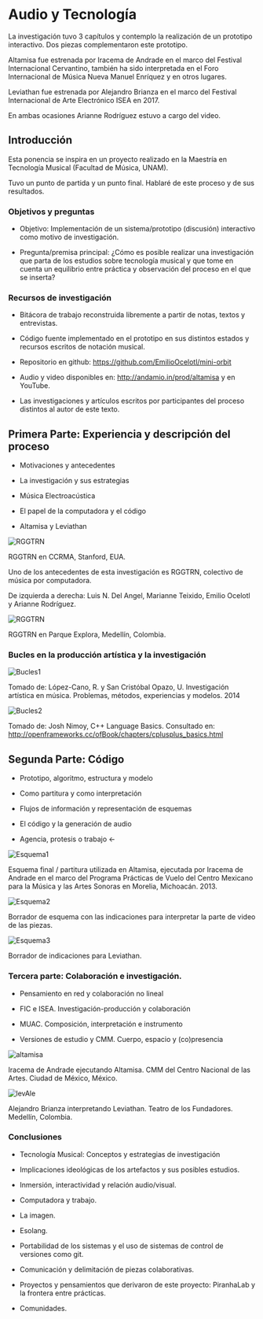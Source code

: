 
# Audio y Tecnología

La investigación tuvo 3 capítulos y contemplo la realización de un prototipo interactivo. Dos piezas complementaron este prototipo. 

Altamisa fue estrenada por Iracema de Andrade en el marco del Festival Internacional Cervantino, también ha sido interpretada en el Foro Internacional de Música Nueva Manuel Enríquez y en otros lugares. 

Leviathan fue estrenada por Alejandro Brianza en el marco del Festival Internacional de Arte Electrónico ISEA en 2017. 

En ambas ocasiones Arianne Rodríguez estuvo a cargo del video. 

## Introducción

Esta ponencia se inspira en un proyecto realizado en la Maestría en Tecnología Musical (Facultad de Música, UNAM).

Tuvo un punto de partida y un punto final. Hablaré de este proceso y de sus resultados. 

### Objetivos y preguntas

- Objetivo: Implementación de un sistema/prototipo (discusión) interactivo como motivo de investigación. 

- Pregunta/premisa principal: ¿Cómo es posible realizar una investigación que parta de los estudios sobre tecnologı́a musical y que tome en cuenta un equilibrio entre práctica y observación del proceso en el que se inserta?

### Recursos de investigación

- Bitácora de trabajo reconstruida libremente a partir de notas, textos y entrevistas.

- Código fuente implementado en el prototipo en sus distintos estados y recursos escritos de notación musical.
 
- Repositorio en github: https://github.com/EmilioOcelotl/mini-orbit

- Audio y video disponibles en: http://andamio.in/prod/altamisa y en YouTube. 

- Las investigaciones y artı́culos escritos por participantes del proceso distintos al autor de este texto.

## Primera Parte: Experiencia y descripción del proceso

- Motivaciones y antecedentes

- La investigación y sus estrategias

- Música Electroacústica

- El papel de la computadora y el código

- Altamisa y Leviathan

![RGGTRN](https://github.com/EmilioOcelotl/audioTecnologiaCCD/blob/master/img/RGGTRNccrma.jpg)

RGGTRN en CCRMA, Stanford, EUA. 

Uno de los antecedentes de esta investigación es RGGTRN, colectivo de música por computadora.

De izquierda a derecha: Luis N. Del Angel, Marianne Teixido, Emilio Ocelotl y Arianne Rodríguez. 

![RGGTRN](https://github.com/EmilioOcelotl/audioTecnologiaCCD/blob/master/img/medallo.jpg)

RGGTRN en Parque Explora, Medellín, Colombia. 

### Bucles en la producción artística y la investigación

![Bucles1](https://github.com/EmilioOcelotl/audioTecnologiaCCD/blob/master/img/bucle1.png)

Tomado de: López-Cano, R. y San Cristóbal Opazo, U. Investigación artı́stica en música. Problemas, métodos, experiencias y modelos. 2014

![Bucles2](https://github.com/EmilioOcelotl/audioTecnologiaCCD/blob/master/img/bucle2.png)

Tomado de: Josh Nimoy, C++ Language Basics. Consultado en: http://openframeworks.cc/ofBook/chapters/cplusplus_basics.html

## Segunda Parte: Código

- Prototipo, algoritmo, estructura y modelo

- Como partitura y como interpretación

- Flujos de información y representación de esquemas

- El código y la generación de audio

- Agencia, protesis o trabajo <-

![Esquema1](https://github.com/EmilioOcelotl/audioTecnologiaCCD/blob/master/img/altamisaEsquema.png)

Esquema final / partitura utilizada en Altamisa, ejecutada por Iracema de Andrade en el marco del Programa Prácticas de Vuelo del Centro Mexicano para la Música y las Artes Sonoras en Morelia, Michoacán. 2013. 

![Esquema2](https://github.com/EmilioOcelotl/audioTecnologiaCCD/blob/master/img/esquemaJessica.png)

Borrador de esquema con las indicaciones para interpretar la parte de video de las piezas. 

![Esquema3](https://github.com/EmilioOcelotl/audioTecnologiaCCD/blob/master/img/leviathan.png)

Borrador de indicaciones para Leviathan. 

### Tercera parte: Colaboración e investigación. 

- Pensamiento en red y colaboración no lineal

- FIC e ISEA. Investigación-producción y colaboración

- MUAC. Composición, interpretación e instrumento

- Versiones de estudio y CMM. Cuerpo, espacio y (co)presencia

![altamisa](https://github.com/EmilioOcelotl/audioTecnologiaCCD/blob/master/img/altamisa2.png)

Iracema de Andrade ejecutando Altamisa. CMM del Centro Nacional de las Artes. Ciudad de México, México.

![levAle](https://github.com/EmilioOcelotl/audioTecnologiaCCD/blob/master/img/levAle2.jpg)

Alejandro Brianza interpretando Leviathan. Teatro de los Fundadores. Medellín, Colombia. 

### Conclusiones

- Tecnologı́a Musical: Conceptos y estrategias de investigación

- Implicaciones ideológicas de los artefactos y sus posibles estudios.

- Inmersión, interactividad y relación audio/visual.

- Computadora y trabajo.

- La imagen. 

- Esolang. 

- Portabilidad de los sistemas y el uso de sistemas de control de versiones como git.

- Comunicación y delimitación de piezas colaborativas.

- Proyectos y pensamientos que derivaron de este proyecto: PiranhaLab y la frontera entre prácticas.

- Comunidades.


